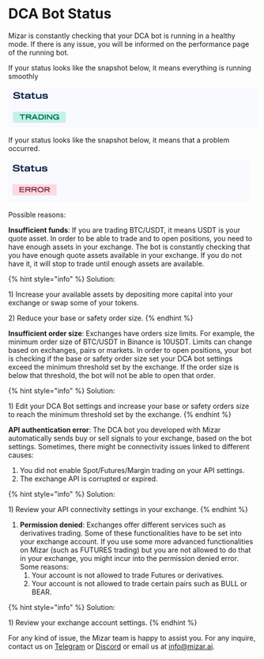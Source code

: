 # DCA Bot Status

Mizar is constantly checking that your DCA bot is running in a healthy mode. If there is any issue, you will be informed on the performance page of the running bot.

If your status looks like the snapshot below, it means everything is running smoothly

![](../.gitbook/assets/screenshot-2021-09-17-at-08.47.25.png)

If your status looks like the snapshot below, it means that a problem occurred.

![](../.gitbook/assets/screenshot-2021-09-17-at-08.49.19.png)

Possible reasons:

**Insufficient funds**: If you are trading BTC/USDT, it means USDT is your quote asset. In order to be able to trade and to open positions, you need to have enough assets in your exchange. The bot is constantly checking that you have enough quote assets available in your exchange. If you do not have it, it will stop to trade until enough assets are available.

{% hint style="info" %}
Solution: 

1\) Increase your available assets by depositing more capital into your exchange or swap some of your tokens. 

2\) Reduce your base or safety order size.
{% endhint %}

**Insufficient order size**: Exchanges have orders size limits. For example, the minimum order size of BTC/USDT in Binance is 10USDT. Limits can change based on exchanges, pairs or markets. In order to open positions, your bot is checking if the base or safety order size set your DCA bot settings exceed the minimum threshold set by the exchange. If the order size is below that threshold, the bot will not be able to open that order.

{% hint style="info" %}
Solution:

1\) Edit your DCA Bot settings and increase your base or safety orders size to reach the minimum threshold set by the exchange.
{% endhint %}

**API authentication error**: The DCA bot you developed with Mizar automatically sends buy or sell signals to your exchange, based on the bot settings. Sometimes, there might be connectivity issues linked to different causes:

1. You did not enable Spot/Futures/Margin trading on your API settings.
2. The exchange API is corrupted or expired.

{% hint style="info" %}
Solution:

1\) Review your API connectivity settings in your exchange.
{% endhint %}

1. **Permission denied**: Exchanges offer different services such as derivatives trading. Some of these functionalities have to be set into your exchange account. If you use some more advanced functionalities on Mizar \(such as FUTURES trading\) but you are not allowed to do that in your exchange, you might incur into the permission denied error. Some reasons:
   1. Your account is not allowed to trade Futures or derivatives.
   2. Your account is not allowed to trade certain pairs such as BULL or BEAR.

{% hint style="info" %}
Solution:

1\) Review your exchange account settings.
{% endhint %}

For any kind of issue, the Mizar team is happy to assist you. For any inquire, contact us on [Telegram](https://t.me/mizar_ai) or [Discord](https://discord.gg/gM4mAYMeWG) or email us at info@mizar.ai.

